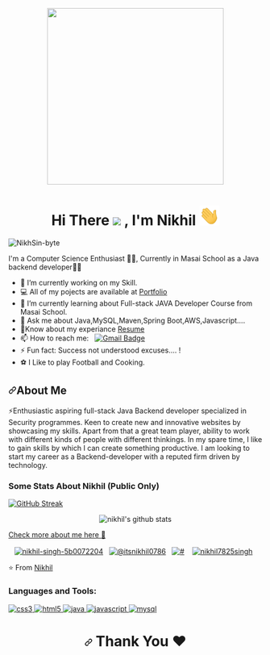 <p align="Center" ><img src="https://camo.githubusercontent.com/3b7c592ede97b6138ffd4b1cc1541c2f3b11fd39/687474703a2f2f33312e6d656469612e74756d626c722e636f6d2f31376665613932306666333665663466356238373764353231366137616164392f74756d626c725f6d6f39786a65387a5a34317163626975666f315f313238302e676966" height="350px" width ="350px"></p>


<h1 align="Center">  Hi There <img src="https://media.giphy.com/media/WUlplcMpOCEmTGBtBW/giphy.gif" width="40px"> , I'm Nikhil  <img src="https://raw.githubusercontent.com/ABSphreak/ABSphreak/master/gifs/Hi.gif" width="40px" /> </h1>
<p align="left"> <img src="https://komarev.com/ghpvc/?username=NikhSin-byte" alt="NikhSin-byte" /> </p>

I'm a Computer Science Enthusiast  👨‍💻, Currently in Masai School as a Java backend developer👨‍🎓

- 🔭 I’m currently working on my Skill. 
- 💻 All of my pojects are available at <a href="https://NikhSin.github.io" rel="nofollow">Portfolio</a> 
- 🌱 I’m currently learning about Full-stack JAVA Developer Course from Masai School.
- 💬 Ask me about Java,MySQL,Maven,Spring Boot,AWS,Javascript.... 
- 📃Know about my experiance <a href="https://drive.google.com/file/d/140LlgIdFmD7SolnQQWhgoWGeSI3xx4ye/view?usp=sharing" rel="nofollow">Resume</a> 
- 📫 How to reach me: &nbsp;&nbsp;[![Gmail Badge](https://img.shields.io/badge/-Gmail-c14438?style=flat-square&logo=Gmail&logoColor=white&link=mailto:itsnikhil0786@gmail.com)](mailto:itsnikhil0786@gmail.com)
- ⚡ Fun fact: Success not understood excuses.... ! 
- ⚽️ I Like to play Football and Cooking.

<h2 dir="auto"><a id="user-content-about-me" class="anchor" aria-hidden="true" href="#about-me"><svg class="octicon octicon-link" viewBox="0 0 16 16" version="1.1" width="16" height="16" aria-hidden="true"><path fill-rule="evenodd" d="M7.775 3.275a.75.75 0 001.06 1.06l1.25-1.25a2 2 0 112.83 2.83l-2.5 2.5a2 2 0 01-2.83 0 .75.75 0 00-1.06 1.06 3.5 3.5 0 004.95 0l2.5-2.5a3.5 3.5 0 00-4.95-4.95l-1.25 1.25zm-4.69 9.64a2 2 0 010-2.83l2.5-2.5a2 2 0 012.83 0 .75.75 0 001.06-1.06 3.5 3.5 0 00-4.95 0l-2.5 2.5a3.5 3.5 0 004.95 4.95l1.25-1.25a.75.75 0 00-1.06-1.06l-1.25 1.25a2 2 0 01-2.83 0z"></path></svg></a>About Me</h2>

<p dir="auto"><g-emoji class="g-emoji" alias="zap" fallback-src="https://github.githubassets.com/images/icons/emoji/unicode/26a1.png">⚡</g-emoji>Enthusiastic aspiring full-stack Java Backend developer specialized in Security programmes. Keen to create new and innovative websites by showcasing my skills. Apart from that a great team player, ability to work with different kinds of people with different thinkings. In my spare time, I like to gain skills by which I can create something productive. I am looking to start my career as a Backend-developer with a reputed firm driven by technology.</p>


### Some Stats About Nikhil (Public Only)
<a href="https://git.io/streak-stats" rel="nofollow"><img src="https://camo.githubusercontent.com/50ba3a1a05eb4971f37b351eef5fed83fa1e97a46ababf886e4918161e8efe76/687474703a2f2f6769746875622d726561646d652d73747265616b2d73746174732e6865726f6b756170702e636f6d3f757365723d7361727468616b30303038267468656d653d6e656f6e2d6461726b" alt="GitHub Streak" data-canonical-src="http://github-readme-streak-stats.herokuapp.com?user=NikhSin8&amp;theme=neon-dark" style="max-width: 100%;"></a>
<p align="center" >
<img alt="nikhil's github stats" src="https://github-readme-stats.vercel.app/api?username=NikhSin&show_icons=true&theme=merko"  > </p>

<a href="https://sourcerer.io/NikhSin">Check more about me here 🌟 </a>

<p align="center">
<a href="https://www.linkedin.com/in/nikhil-singh-5b0072204" target="_blank"><img align="center" src="https://cdn.jsdelivr.net/npm/simple-icons@3.1.0/icons/linkedin.svg" alt="nikhil-singh-5b0072204" height="25" width="25" /></a>&nbsp;&nbsp;
<a href="https://twitter.com/itsnikhil0786" target="_blank"><img align="center" src="https://cdn.jsdelivr.net/npm/simple-icons@3.0.1/icons/twitter.svg" alt="@itsnikhil0786" height="25" width="25" /></a>&nbsp;&nbsp;
<a href="https://dev.to/nikhsin" target="_blank"><img align="center" src="https://cdn.jsdelivr.net/npm/simple-icons@3.0.1/icons/dev-dot-to.svg" alt="#" height="25" width="25" /></a> &nbsp;&nbsp;
<a href="https://www.instagram.com/nikhil7825singh" target="_blank"><img align="center" src="https://cdn.jsdelivr.net/npm/simple-icons@3.0.1/icons/instagram.svg" alt="nikhil7825singh" height="25" width="25" /></a>&nbsp;&nbsp;
</p>



⭐️ From [Nikhil](https://github.com/NikSin)
<h3 align="left">Languages and Tools:</h3>
<p align="left"> <a href="https://www.w3schools.com/css/" target="_blank" rel="noreferrer"> <img src="https://www.svgrepo.com/show/303481/css-3-logo.svg" alt="css3" width="40" height="40"/> </a> <a href="https://www.w3.org/html/" target="_blank" rel="noreferrer"> <img src="https://www.svgrepo.com/show/353884/html-5.svg" alt="html5" width="40" height="40"/> </a> <a href="https://www.java.com" target="_blank" rel="noreferrer"> <img src="https://www.svgrepo.com/show/303654/java-logo.svg" alt="java" width="40" height="40"/> </a> <a href="https://developer.mozilla.org/en-US/docs/Web/JavaScript" target="_blank" rel="noreferrer"> <img src="https://www.svgrepo.com/show/373703/js.svg" alt="javascript" width="40" height="40"/> </a> <a href="https://www.mysql.com/" target="_blank" rel="noreferrer"> <img src="https://www.svgrepo.com/svg/373848/mysql" alt="mysql" width="40" height="40"/> </a> </p>

<h1 align="center" dir="auto"><a id="user-content--thank-you-" class="anchor" aria-hidden="true" href="#-thank-you-"><svg class="octicon octicon-link" viewBox="0 0 16 16" version="1.1" width="16" height="16" aria-hidden="true"><path fill-rule="evenodd" d="M7.775 3.275a.75.75 0 001.06 1.06l1.25-1.25a2 2 0 112.83 2.83l-2.5 2.5a2 2 0 01-2.83 0 .75.75 0 00-1.06 1.06 3.5 3.5 0 004.95 0l2.5-2.5a3.5 3.5 0 00-4.95-4.95l-1.25 1.25zm-4.69 9.64a2 2 0 010-2.83l2.5-2.5a2 2 0 012.83 0 .75.75 0 001.06-1.06 3.5 3.5 0 00-4.95 0l-2.5 2.5a3.5 3.5 0 004.95 4.95l1.25-1.25a.75.75 0 00-1.06-1.06l-1.25 1.25a2 2 0 01-2.83 0z"></path></svg></a> Thank You <g-emoji class="g-emoji" alias="heart" fallback-src="https://github.githubassets.com/images/icons/emoji/unicode/2764.png">❤</g-emoji></h1>

